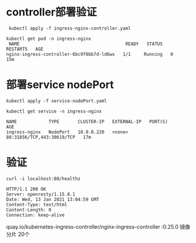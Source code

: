 # controller部署验证

```
 kubectl apply -f ingress-nginx-controller.yaml
```

```
kubectl get pod -n ingress-nginx
 NAME                                        READY   STATUS    RESTARTS   AGE
nginx-ingress-controller-6bc9f8bb7d-ld6wx   1/1     Running   0          15m
```

# 部署service nodePort

```
kubectl apply -f service-nodePort.yaml
```

```
kubectl get service -n ingress-nginx

NAME            TYPE       CLUSTER-IP   EXTERNAL-IP   PORT(S)                      AGE
ingress-nginx   NodePort   10.0.0.220   <none>        80:31856/TCP,443:30619/TCP   17m
```

# 验证

```
curl -i localhost:80/healthz

HTTP/1.1 200 OK
Server: openresty/1.15.8.1
Date: Wed, 13 Jan 2021 13:04:59 GMT
Content-Type: text/html
Content-Length: 0
Connection: keep-alive

```



quay.io/kubernetes-ingress-controller/nginx-ingress-controller :0.25.0 镜像分片 20个
